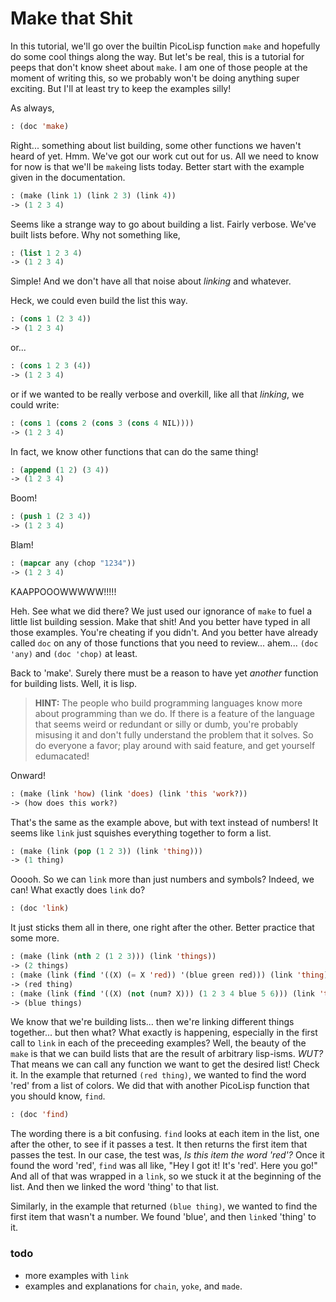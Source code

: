 # Make that Shit

In this tutorial, we'll go over the builtin PicoLisp function `make` and hopefully do some cool things along the way. But let's be real, this is a tutorial for peeps that don't know sheet about `make`. I am one of those people at the moment of writing this, so we probably won't be doing anything super exciting. But I'll at least try to keep the examples silly!

As always,
```lisp
: (doc 'make)
```

Right... something about list building, some other functions we haven't heard of yet. Hmm. We've got our work cut out for us. All we need to know for now is that we'll be `make`ing lists today. Better start with the example given in the documentation.
```lisp
: (make (link 1) (link 2 3) (link 4))
-> (1 2 3 4)
```

Seems like a strange way to go about building a list. Fairly verbose. We've built lists before. Why not something like,
```lisp
: (list 1 2 3 4)
-> (1 2 3 4)
```
Simple! And we don't have all that noise about *linking* and whatever.

Heck, we could even build the list this way.
```lisp
: (cons 1 (2 3 4))
-> (1 2 3 4)
```

or...
```lisp
: (cons 1 2 3 (4))
-> (1 2 3 4)
```

or if we wanted to be really verbose and overkill, like all that *linking*, we could write:
```lisp
: (cons 1 (cons 2 (cons 3 (cons 4 NIL))))
-> (1 2 3 4)
```

In fact, we know other functions that can do the same thing!
```lisp
: (append (1 2) (3 4))
-> (1 2 3 4)
```
Boom!

```lisp
: (push 1 (2 3 4))
-> (1 2 3 4)
```
Blam!

```lisp
: (mapcar any (chop "1234"))
-> (1 2 3 4)
```
KAAPPOOOWWWWW!!!!!


Heh. See what we did there? We just used our ignorance of `make` to fuel a little list building session. Make that shit! And you better have typed in all those examples. You're cheating if you didn't. And you better have already called `doc` on any of those functions that you need to review... ahem... `(doc 'any)` and `(doc 'chop)` at least.

Back to 'make'. Surely there must be a reason to have yet *another* function for building lists. Well, it is lisp.

> **HINT:** The people who build programming languages know more about programming than we do. If there is a feature of the language that seems weird or redundant or silly or dumb, you're probably misusing it and don't fully understand the problem that it solves. So do everyone a favor; play around with said feature, and get yourself edumacated! 

Onward!
```lisp
: (make (link 'how) (link 'does) (link 'this 'work?))
-> (how does this work?)

```
That's the same as the example above, but with text instead of numbers! It seems like `link` just squishes everything together to form a list.

```lisp
: (make (link (pop (1 2 3)) (link 'thing)))
-> (1 thing)
```
Ooooh. So we can `link` more than just numbers and symbols? Indeed, we can! What exactly does `link` do?
```lisp
: (doc 'link)
```

It just sticks them all in there, one right after the other. Better practice that some more.
```lisp
: (make (link (nth 2 (1 2 3))) (link 'things))
-> (2 things)
: (make (link (find '((X) (= X 'red)) '(blue green red))) (link 'thing))
-> (red thing)
: (make (link (find '((X) (not (num? X))) (1 2 3 4 blue 5 6))) (link 'things))
-> (blue things)
```

We know that we're building lists... then we're linking different things together... but then what? What exactly is happening, especially in the first call to `link` in each of the preceeding examples? Well, the beauty of the `make` is that we can build lists that are the result of arbitrary lisp-isms. *WUT?* That means we can call any function we want to get the desired list! Check it. In the example that returned `(red thing)`, we wanted to find the word 'red' from a list of colors. We did that with another PicoLisp function that you should know, `find`.

```lisp
: (doc 'find)
```
The wording there is a bit confusing. `find` looks at each item in the list, one after the other, to see if it passes a test. It then returns the first item that passes the test. In our case, the test was, *Is this item the word 'red'?* Once it found the word 'red', `find` was all like, "Hey I got it! It's 'red'. Here you go!" And all of that was wrapped in a `link`, so we stuck it at the beginning of the list. And then we linked the word 'thing' to that list.

Similarly, in the example that returned `(blue thing)`, we wanted to find the first item that wasn't a number. We found 'blue', and then `link`ed 'thing' to it. 


### todo
- more examples with `link`
- examples and explanations for `chain`, `yoke`, and `made`.
